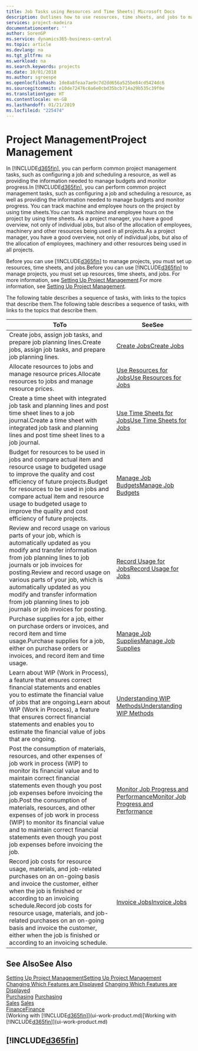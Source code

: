 ```yaml
---
title: Job Tasks using Resources and Time Sheets| Microsoft Docs
description: Outlines how to use resources, time sheets, and jobs to manage projects.
services: project-madeira
documentationcenter: ''
author: SorenGP
ms.service: dynamics365-business-central
ms.topic: article
ms.devlang: na
ms.tgt_pltfrm: na
ms.workload: na
ms.search.keywords: projects
ms.date: 10/01/2018
ms.author: sgroespe
ms.openlocfilehash: 1de8a8feaa7ae9c7d2dd656a525be84cd5424dc6
ms.sourcegitcommit: e10de72476c6a6e0cbd35bcb714a29b535c39f0e
ms.translationtype: HT
ms.contentlocale: en-GB
ms.lasthandoff: 01/21/2019
ms.locfileid: "225474"
---
```

# <a name="project-management"></a><span data-ttu-id="9afca-103">Project Management</span><span class="sxs-lookup"><span data-stu-id="9afca-103">Project Management</span></span>
<span data-ttu-id="9afca-104">In [!INCLUDE[d365fin](includes/d365fin_md.md)], you can perform common project management tasks, such as configuring a job and scheduling a resource, as well as providing the information needed to manage budgets and monitor progress.</span><span class="sxs-lookup"><span data-stu-id="9afca-104">In [!INCLUDE[d365fin](includes/d365fin_md.md)], you can perform common project management tasks, such as configuring a job and scheduling a resource, as well as providing the information needed to manage budgets and monitor progress.</span></span> <span data-ttu-id="9afca-105">You can track machine and employee hours on the project by using time sheets.</span><span class="sxs-lookup"><span data-stu-id="9afca-105">You can track machine and employee hours on the project by using time sheets.</span></span> <span data-ttu-id="9afca-106">As a project manager, you have a good overview, not only of individual jobs, but also of the allocation of employees, machinery and other resources being used in all projects.</span><span class="sxs-lookup"><span data-stu-id="9afca-106">As a project manager, you have a good overview, not only of individual jobs, but also of the allocation of employees, machinery and other resources being used in all projects.</span></span>

<span data-ttu-id="9afca-107">Before you can use [!INCLUDE[d365fin](includes/d365fin_md.md)] to manage projects, you must set up resources, time sheets, and jobs.</span><span class="sxs-lookup"><span data-stu-id="9afca-107">Before you can use [!INCLUDE[d365fin](includes/d365fin_md.md)] to manage projects, you must set up resources, time sheets, and jobs.</span></span> <span data-ttu-id="9afca-108">For more information, see [Setting Up Project Management](projects-setup-projects.md).</span><span class="sxs-lookup"><span data-stu-id="9afca-108">For more information, see [Setting Up Project Management](projects-setup-projects.md).</span></span>  

<span data-ttu-id="9afca-109">The following table describes a sequence of tasks, with links to the topics that describe them.</span><span class="sxs-lookup"><span data-stu-id="9afca-109">The following table describes a sequence of tasks, with links to the topics that describe them.</span></span>

| <span data-ttu-id="9afca-110">To</span><span class="sxs-lookup"><span data-stu-id="9afca-110">To</span></span> | <span data-ttu-id="9afca-111">See</span><span class="sxs-lookup"><span data-stu-id="9afca-111">See</span></span> |
| --- | --- |
| <span data-ttu-id="9afca-112">Create jobs, assign job tasks, and prepare job planning lines.</span><span class="sxs-lookup"><span data-stu-id="9afca-112">Create jobs, assign job tasks, and prepare job planning lines.</span></span> |[<span data-ttu-id="9afca-113">Create Jobs</span><span class="sxs-lookup"><span data-stu-id="9afca-113">Create Jobs</span></span>](projects-how-create-jobs.md) |
| <span data-ttu-id="9afca-114">Allocate resources to jobs and manage resource prices.</span><span class="sxs-lookup"><span data-stu-id="9afca-114">Allocate resources to jobs and manage resource prices.</span></span> |[<span data-ttu-id="9afca-115">Use Resources for Jobs</span><span class="sxs-lookup"><span data-stu-id="9afca-115">Use Resources for Jobs</span></span>](projects-how-use-resources.md) |
| <span data-ttu-id="9afca-116">Create a time sheet with integrated job task and planning lines and post time sheet lines to a job journal.</span><span class="sxs-lookup"><span data-stu-id="9afca-116">Create a time sheet with integrated job task and planning lines and post time sheet lines to a job journal.</span></span> |[<span data-ttu-id="9afca-117">Use Time Sheets for Jobs</span><span class="sxs-lookup"><span data-stu-id="9afca-117">Use Time Sheets for Jobs</span></span>](projects-how-use-time-sheets.md) |
| <span data-ttu-id="9afca-118">Budget for resources to be used in jobs and compare actual item and resource usage to budgeted usage to improve the quality and cost efficiency of future projects.</span><span class="sxs-lookup"><span data-stu-id="9afca-118">Budget for resources to be used in jobs and compare actual item and resource usage to budgeted usage to improve the quality and cost efficiency of future projects.</span></span> |[<span data-ttu-id="9afca-119">Manage Job Budgets</span><span class="sxs-lookup"><span data-stu-id="9afca-119">Manage Job Budgets</span></span>](projects-how-manage-budgets.md) |
| <span data-ttu-id="9afca-120">Review and record usage on various parts of your job, which is automatically updated as you modify and transfer information from job planning lines to job journals or job invoices for posting.</span><span class="sxs-lookup"><span data-stu-id="9afca-120">Review and record usage on various parts of your job, which is automatically updated as you modify and transfer information from job planning lines to job journals or job invoices for posting.</span></span> |[<span data-ttu-id="9afca-121">Record Usage for Jobs</span><span class="sxs-lookup"><span data-stu-id="9afca-121">Record Usage for Jobs</span></span>](projects-how-record-job-usage.md) |
| <span data-ttu-id="9afca-122">Purchase supplies for a job, either on purchase orders or invoices, and record item and time usage.</span><span class="sxs-lookup"><span data-stu-id="9afca-122">Purchase supplies for a job, either on purchase orders or invoices, and record item and time usage.</span></span> |[<span data-ttu-id="9afca-123">Manage Job Supplies</span><span class="sxs-lookup"><span data-stu-id="9afca-123">Manage Job Supplies</span></span>](projects-how-manage-project-supplies.md) |
| <span data-ttu-id="9afca-124">Learn about WIP (Work in Process), a feature that ensures correct financial statements and enables you to estimate the financial value of jobs that are ongoing.</span><span class="sxs-lookup"><span data-stu-id="9afca-124">Learn about WIP (Work in Process), a feature that ensures correct financial statements and enables you to estimate the financial value of jobs that are ongoing.</span></span> |[<span data-ttu-id="9afca-125">Understanding WIP Methods</span><span class="sxs-lookup"><span data-stu-id="9afca-125">Understanding WIP Methods</span></span>](projects-understanding-wip.md) |
| <span data-ttu-id="9afca-126">Post the consumption of materials, resources, and other expenses of job work in process (WIP) to monitor its financial value and to maintain correct financial statements even though you post job expenses before invoicing the job.</span><span class="sxs-lookup"><span data-stu-id="9afca-126">Post the consumption of materials, resources, and other expenses of job work in process (WIP) to monitor its financial value and to maintain correct financial statements even though you post job expenses before invoicing the job.</span></span> |[<span data-ttu-id="9afca-127">Monitor Job Progress and Performance</span><span class="sxs-lookup"><span data-stu-id="9afca-127">Monitor Job Progress and Performance</span></span>](projects-how-monitor-progress-performance.md) |
| <span data-ttu-id="9afca-128">Record job costs for resource usage, materials, and job-related purchases on an on-going basis and invoice the customer, either when the job is finished or according to an invoicing schedule.</span><span class="sxs-lookup"><span data-stu-id="9afca-128">Record job costs for resource usage, materials, and job-related purchases on an on-going basis and invoice the customer, either when the job is finished or according to an invoicing schedule.</span></span> |[<span data-ttu-id="9afca-129">Invoice Jobs</span><span class="sxs-lookup"><span data-stu-id="9afca-129">Invoice Jobs</span></span>](projects-how-invoice-jobs.md) |

## <a name="see-also"></a><span data-ttu-id="9afca-130">See Also</span><span class="sxs-lookup"><span data-stu-id="9afca-130">See Also</span></span>
[<span data-ttu-id="9afca-131">Setting Up Project Management</span><span class="sxs-lookup"><span data-stu-id="9afca-131">Setting Up Project Management</span></span>](projects-setup-projects.md)  
<span data-ttu-id="9afca-132">[Changing Which Features are Displayed](ui-experiences.md)    </span><span class="sxs-lookup"><span data-stu-id="9afca-132">[Changing Which Features are Displayed](ui-experiences.md)    </span></span>  
<span data-ttu-id="9afca-133">[Purchasing](purchasing-manage-purchasing.md)       </span><span class="sxs-lookup"><span data-stu-id="9afca-133">[Purchasing](purchasing-manage-purchasing.md)       </span></span>  
<span data-ttu-id="9afca-134">[Sales](sales-manage-sales.md)  </span><span class="sxs-lookup"><span data-stu-id="9afca-134">[Sales](sales-manage-sales.md)  </span></span>  
[<span data-ttu-id="9afca-135">Finance</span><span class="sxs-lookup"><span data-stu-id="9afca-135">Finance</span></span>](finance.md)  
<span data-ttu-id="9afca-136">[Working with [!INCLUDE[d365fin](includes/d365fin_md.md)]](ui-work-product.md)</span><span class="sxs-lookup"><span data-stu-id="9afca-136">[Working with [!INCLUDE[d365fin](includes/d365fin_md.md)]](ui-work-product.md)</span></span>  

## [!INCLUDE[d365fin](includes/free_trial_md.md)]  
 
